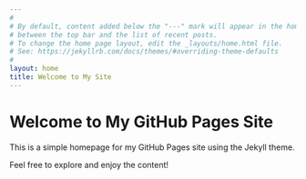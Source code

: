 ```yaml
---
#
# By default, content added below the "---" mark will appear in the home page
# between the top bar and the list of recent posts.
# To change the home page layout, edit the _layouts/home.html file.
# See: https://jekyllrb.com/docs/themes/#overriding-theme-defaults
#
layout: home
title: Welcome to My Site
---
```


# Welcome to My GitHub Pages Site

This is a simple homepage for my GitHub Pages site using the Jekyll theme.

Feel free to explore and enjoy the content!
